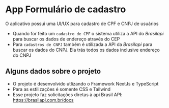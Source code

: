 # App Formulário de cadastro

O aplicativo possui uma UI/UX para cadastro de CPF e CNPJ de usuários 

- Quando for feito um `cadastro de CPF` o sistema utiliza a API do *Brasilapi* para buscar os dados de endereço através do CEP
- Para `cadastros de CNPJ` também é utilizada a API da *Brasilapi* para buscar os dados do CNPJ. Ela trás todos os dados inclusive endereço do CNPJ

## Alguns dados sobre o projeto 

- O projeto é desenvolvido utlizando o Framework NextJs e TypeScript
- Para as estilizações é somente CSS e Tailwind
- Esse projeto faz solicitações diretas à api Brasil API: https://brasilapi.com.br/docs